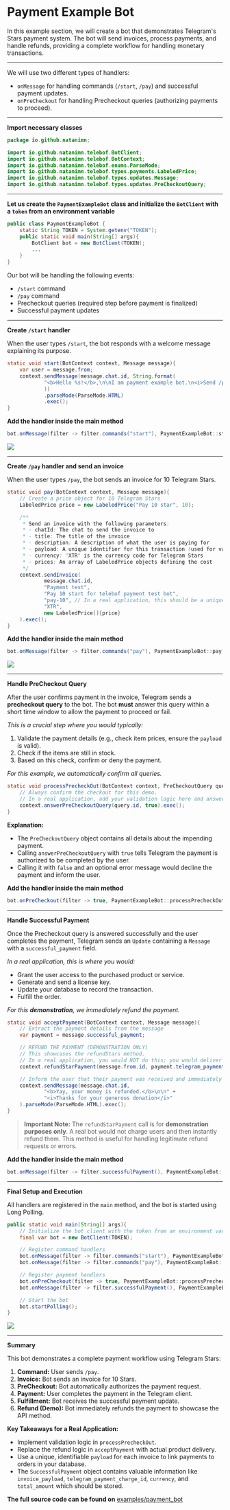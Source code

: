 # Payment Example Bot

In this example section, we will create a bot that demonstrates Telegram's Stars payment system. The bot will send invoices, process payments, and handle refunds, providing a complete workflow for handling monetary transactions.

---

We will use two different types of handlers:

*   `onMessage` for handling commands (`/start`, `/pay`) and successful payment updates.
*   `onPreCheckout` for handling Precheckout queries (authorizing payments to proceed).

---

**Import necessary classes**

```java
package io.github.natanimn;

import io.github.natanimn.telebof.BotClient;
import io.github.natanimn.telebof.BotContext;
import io.github.natanimn.telebof.enums.ParseMode;
import io.github.natanimn.telebof.types.payments.LabeledPrice;
import io.github.natanimn.telebof.types.updates.Message;
import io.github.natanimn.telebof.types.updates.PreCheckoutQuery;
```

---

**Let us create the `PaymentExampleBot` class and initialize the `BotClient` with a `token` from an environment variable**

```java
public class PaymentExampleBot {
    static String TOKEN = System.getenv("TOKEN");
    public static void main(String[] args){
        BotClient bot = new BotClient(TOKEN);
        ...
    }
}
```

Our bot will be handling the following events:

*   `/start` command
*   `/pay` command
*   Precheckout queries (required step before payment is finalized)
*   Successful payment updates

---

**Create `/start` handler**

When the user types `/start`, the bot responds with a welcome message explaining its purpose.

```java
static void start(BotContext context, Message message){
    var user = message.from;
    context.sendMessage(message.chat.id, String.format(
            "<b>Hello %s!</b>,\n\nI am payment example bot.\n<i>Send /pay to try it out.</i>", user.mention()
            ))
            .parseMode(ParseMode.HTML)
            .exec();
}
```

**Add the handler inside the main method**
```java
bot.onMessage(filter -> filter.commands("start"), PaymentExampleBot::start);
```

<img src="https://natanimn.github.io/telebof/img/p1.png">


---

**Create `/pay` handler and send an invoice**

When the user types `/pay`, the bot sends an invoice for 10 Telegram Stars.

```java
static void pay(BotContext context, Message message){
    // Create a price object for 10 Telegram Stars
    LabeledPrice price = new LabeledPrice("Pay 10 star", 10);

    /**
     * Send an invoice with the following parameters:
     * - chatId: The chat to send the invoice to
     * - title: The title of the invoice
     * - description: A description of what the user is paying for
     * - payload: A unique identifier for this transaction (used for validation)
     * - currency: "XTR" is the currency code for Telegram Stars
     * - prices: An array of LabeledPrice objects defining the cost
     */
    context.sendInvoice(
            message.chat.id,
            "Payment test",
            "Pay 10 start for telebof payment test bot",
            "pay-10", // In a real application, this should be a unique value per transaction
            "XTR",
            new LabeledPrice[]{price}
    ).exec();
}
```

**Add the handler inside the main method**
```java
bot.onMessage(filter -> filter.commands("pay"), PaymentExampleBot::pay);
```

<img src="https://natanimn.github.io/telebof/img/p2.png">

---

**Handle PreCheckout Query**

After the user confirms payment in the invoice, Telegram sends a **precheckout query** to the bot. The bot **must** answer this query within a short time window to allow the payment to proceed or fail.

*This is a crucial step where you would typically:*


1.  Validate the payment details (e.g., check item prices, ensure the `payload` is valid).
2.  Check if the items are still in stock.
3.  Based on this check, confirm or deny the payment.

*For this example, we automatically confirm all queries.*

```java
static void processPrecheckOut(BotContext context, PreCheckoutQuery query){
    // Always confirm the checkout for this demo.
    // In a real application, add your validation logic here and answer false if it fails.
    context.answerPreCheckoutQuery(query.id, true).exec();
}
```
**Explanation:**


- The `PreCheckoutQuery` object contains all details about the impending payment.
- Calling `answerPreCheckoutQuery` with `true` tells Telegram the payment is authorized to be completed by the user.
- Calling it with `false` and an optional error message would decline the payment and inform the user.

**Add the handler inside the main method**
```java
bot.onPreCheckout(filter -> true, PaymentExampleBot::processPrecheckOut);
```

---

**Handle Successful Payment**

Once the Precheckout query is answered successfully and the user completes the payment, Telegram sends an `Update` containing a `Message` with a `successful_payment` field.

*In a real application, this is where you would:*

- Grant the user access to the purchased product or service.
- Generate and send a license key.
- Update your database to record the transaction.
- Fulfill the order.

*For this **demonstration**, we immediately refund the payment.*

```java
static void acceptPayment(BotContext context, Message message){
    // Extract the payment details from the message
    var payment = message.successful_payment;

    // REFUND THE PAYMENT (DEMONSTRATION ONLY)
    // This showcases the refundStars method.
    // In a real application, you would NOT do this; you would deliver the product instead.
    context.refundStarPayment(message.from.id, payment.telegram_payment_charge_id).exec();

    // Inform the user that their payment was received and immediately refunded
    context.sendMessage(message.chat.id,
            "<b>Yay, your money is refunded.</b>\n\n" +
            "<i>Thanks for your generous donation</i>"
    ).parseMode(ParseMode.HTML).exec();
}
```
> **Important Note:** The `refundStarPayment` call is for **demonstration purposes only**. A real bot would not charge users and then instantly refund them. This method is useful for handling legitimate refund requests or errors.

**Add the handler inside the main method**
```java
bot.onMessage(filter -> filter.successfulPayment(), PaymentExampleBot::acceptPayment);
```

---

**Final Setup and Execution**

All handlers are registered in the `main` method, and the bot is started using Long Polling.

```java
public static void main(String[] args){
    // Initialize the bot client with the token from an environment variable
    final var bot = new BotClient(TOKEN);

    // Register command handlers
    bot.onMessage(filter -> filter.commands("start"), PaymentExampleBot::start);
    bot.onMessage(filter -> filter.commands("pay"), PaymentExampleBot::pay);

    // Register payment handlers
    bot.onPreCheckout(filter -> true, PaymentExampleBot::processPrecheckOut);
    bot.onMessage(filter -> filter.successfulPayment(), PaymentExampleBot::acceptPayment);

    // Start the bot
    bot.startPolling();
}
```

<img src="https://natanimn.github.io/telebof/img/p3.png">

---

**Summary**

This bot demonstrates a complete payment workflow using Telegram Stars:

1.  **Command:** User sends `/pay`.
2.  **Invoice:** Bot sends an invoice for 10 Stars.
3.  **PreCheckout:** Bot automatically authorizes the payment request.
4.  **Payment:** User completes the payment in the Telegram client.
5.  **Fulfillment:** Bot receives the successful payment update.
6.  **Refund (Demo):** Bot immediately refunds the payment to showcase the API method.

**Key Takeaways for a Real Application:**


*   Implement validation logic in `processPrecheckOut`.
*   Replace the refund logic in `acceptPayment` with actual product delivery.
*   Use a unique, identifiable `payload` for each invoice to link payments to orders in your database.
*   The `SuccessfulPayment` object contains valuable information like `invoice_payload`, `telegram_payment_charge_id`, `currency`, and `total_amount` which should be stored.

**The full source code can be found on** [examples/payment_bot](https://github.com/natanimn/telebof/blob/main/examples/src/main/java/io/github/natanimn/PaymentExampleBot.java)